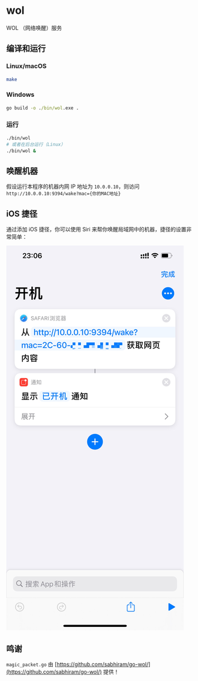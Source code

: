 # wol
WOL （网络唤醒）服务

## 编译和运行

### Linux/macOS

```bash
make
```

### Windows

```cmd
go build -o ./bin/wol.exe .
```

### 运行

```bash
./bin/wol
# 或者在后台运行（Linux）
./bin/wol &
```

## 唤醒机器

假设运行本程序的机器内网 IP 地址为 `10.0.0.10`，则访问 `http://10.0.0.10:9394/wake?mac={你的MAC地址}`

## iOS 捷径

通过添加 iOS 捷径，你可以使用 Siri 来帮你唤醒局域网中的机器，捷径的设置非常简单：

![捷径设置](screenshots/iOS_Shortcut.jpg)

## 鸣谢

`magic_packet.go` 由 [https://github.com/sabhiram/go-wol/](https://github.com/sabhiram/go-wol/) 提供！